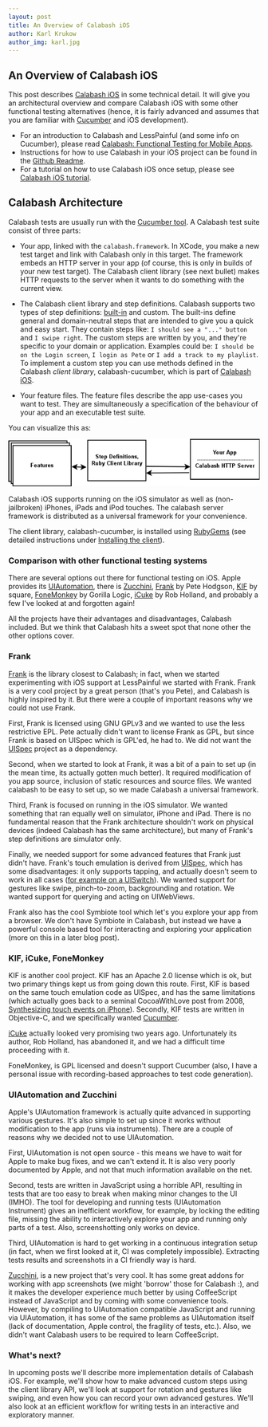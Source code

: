 ```yaml
---
layout: post
title: An Overview of Calabash iOS
author: Karl Krukow
author_img: karl.jpg
---
```


An Overview of Calabash iOS
-------------------------
This post describes [Calabash iOS](http://github.com/calabash/calabash-ios) in some technical detail. It will give you an architectural overview and compare Calabash iOS with some other functional testing alternatives (hence, it is fairly advanced and assumes that you are familiar with [Cucumber](http://cukes.info) and iOS development).

- For an introduction to Calabash and LessPainful (and some info on Cucumber), please read [Calabash: Functional Testing for Mobile Apps](...).
- Instructions for how to use Calabash in your iOS project can be found in the [Github Readme](http://github.com/calabash/calabash-ios).
- For a tutorial on how to use Calabash iOS once setup, please see [Calabash iOS tutorial](http://github.com/calabash/calabash-ios/wiki/Tutorial).



Calabash Architecture
---------------------
Calabash tests are usually run with the [Cucumber tool](http://cukes.info). A Calabash test suite consist of three parts:

- Your app, linked with the `calabash.framework`. In XCode, you make a new test target and link with Calabash only in this target. The framework embeds an HTTP server in your app (of course, this is only in builds of your new test target). The Calabash client library (see next bullet) makes HTTP requests to the server when it wants to do something with the current view.

- The Calabash client library and step definitions. Calabash supports two types of step definitions: [built-in](https://github.com/calabash/calabash-ios/wiki/Predefined,-canned-steps) and custom. The built-ins define general and domain-neutral steps that are intended to give you a quick and easy start. They contain steps like: `I should see a "..." button` and `I swipe right`. The custom steps are written by you, and they're specific to your domain or application. Examples could be: `I should be on the Login screen`, `I login as Pete` or `I add a track to my playlist`. To implement a custom step you can use methods defined in the Calabash *client library*, calabash-cucumber,  which is part of [Calabash iOS](http://github.com/calabash/calabash-ios).

- Your feature files. The feature files describe the app use-cases you want to test. They are simultaneously a specification of the behaviour of your app and an executable test suite.


You can visualize this as:

![Calabash-iOS architecture](/img/calabash-ios.png)

Calabash iOS supports running on the iOS simulator as well as (non-jailbroken) iPhones, iPads and iPod touches. The calabash server framework is distributed as a  universal framework for your convenience.

The client library, calabash-cucumber, is installed using [RubyGems](http://rubygems.org/) (see detailed instructions under [Installing the client](https://github.com/calabash/calabash-ios)).


### Comparison with other functional testing systems
There are several options out there for functional testing on iOS. Apple provides its [UIAutomation](https://developer.apple.com/library/ios/#documentation/DeveloperTools/Reference/UIAutomationRef/_index.html), there is [Zucchini](http://www.zucchiniframework.org/), [Frank](https://github.com/moredip/Frank) by Pete Hodgson, [KIF](https://github.com/square/KIF) by square, [FoneMonkey](http://www.gorillalogic.com/fonemonkey) by Gorilla Logic, [iCuke](https://github.com/unboxed/icuke) by Rob Holland, and probably a few I've looked at and forgotten again!

All the projects have their advantages and disadvantages, Calabash included. But we think that Calabash hits a sweet spot that none other the other options cover.


### Frank
[Frank](https://github.com/moredip/Frank) is the library closest to Calabash; in fact, when we started experimenting with iOS support at LessPainful we started with Frank. Frank is a very cool project by a great person (that's you Pete), and Calabash is highly inspired by it. But there were a couple of important reasons why we could not use Frank.

First, Frank is licensed using GNU GPLv3 and we wanted to use the less restrictive EPL. Pete actually didn't want to license Frank as GPL, but since Frank is based on UISpec which is GPL'ed, he had to. We did not want the [UISpec](http://code.google.com/p/uispec/) project as a dependency.

Second, when we started to look at Frank, it was a bit of a pain to set up (in the mean time, its actually gotten much better). It required modification of you app source, inclusion of static resources and source files. We wanted calabash to be easy to set up, so we made Calabash a universal framework.

Third, Frank is focused on running in the iOS simulator. We wanted something that ran equally well on simulator, iPhone and iPad. There is no fundamental reason that the Frank architecture shouldn't work on physical devices (indeed Calabash has the same architecture), but many of Frank's step definitions are simulator only.

Finally, we needed support for some advanced features that Frank just didn't have. Frank's touch emulation is derived from [UISpec](http://code.google.com/p/uispec/), which has some disadvantages: it only supports tapping, and actually doesn't seem to work in all cases ([for example on a UISwitch](https://groups.google.com/group/frank-discuss/tree/browse_frm/month/2011-09/cc1fb65c717180c5)). We wanted support for gestures like swipe, pinch-to-zoom, backgrounding and rotation. We wanted support for querying and acting on UIWebViews.

Frank also has the cool Symbiote tool which let's you explore your app from a browser. We don't have Symbiote in Calabash, but instead we have a powerful console based tool for interacting and exploring your application (more on this in a later blog post).

### KIF, iCuke, FoneMonkey
KIF is another cool project. KIF has an Apache 2.0 license which is ok, but two primary things kept us from going down this route. First, KIF is based on the same touch emulation code as UISpec, and has the same limitations (which actually goes back to a seminal CocoaWithLove post from 2008, [Synthesizing touch events on iPhone](http://cocoawithlove.com/2008/10/synthesizing-touch-event-on-iphone.html)). Secondly, KIF tests are written in Objective-C, and we specifically wanted [Cucumber](http://cukes.info).

[iCuke](https://github.com/unboxed/icuke) actually looked very promising two years ago. Unfortunately its author, Rob Holland, has abandoned it, and we had a difficult time proceeding with it.

FoneMonkey, is GPL licensed and doesn't support Cucumber (also, I have a personal issue with recording-based approaches to test code generation).

### UIAutomation and Zucchini
Apple's UIAutomation framework is actually quite advanced in supporting various gestures. It's also simple to set up since it works without modification to the app (runs via instruments). There are a couple of reasons why we decided not to use UIAutomation.

First, UIAutomation is not open source - this means we have to wait for Apple to make bug fixes, and we can't extend it. It is also very poorly documented by Apple, and not that much information available on the net.

Second, tests are written in JavaScript using a horrible API, resulting in tests that are too easy to break when making minor changes to the UI (IMHO). The tool for developing and running tests (UIAutomation Instrument) gives an inefficient workflow, for example, by locking the editing file, missing the ability to interactively explore your app and running only parts of a test. Also, screenshotting only works on device.

Third, UIAutomation is hard to get working in a continuous integration setup (in fact, when we first looked at it, CI was completely impossible). Extracting tests results and screenshots in a CI friendly way is hard.

[Zucchini](http://www.zucchiniframework.org/), is a new project that's very cool. It has some great addons for working with app screenshots (we might 'borrow' those for Calabash :), and it makes the developer experience much better by using CoffeeScript instead of JavaScript and by coming with some convenience tools. However, by compiling to UIAutomation compatible JavaScript and running via UIAutomation, it has some of the same problems as UIAutomation itself (lack of documentation, Apple control, the fragility of tests, etc.). Also, we didn't want Calabash users to be required to learn CoffeeScript.

### What's next?
In upcoming posts we'll describe more implementation details of Calabash iOS. For example, we'll show how to make advanced custom steps using the client library API, we'll look at support for rotation and gestures like swiping, and even how you can record your own advanced gestures. We'll also look at an efficient workflow for writing tests in an interactive and exploratory manner.
